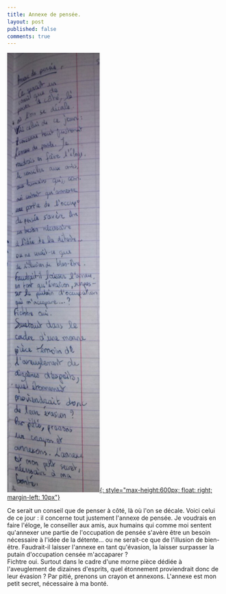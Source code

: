```yaml
---
title: Annexe de pensée.
layout: post
published: false
comments: true
---
```

[![Cette annexe à l'origine](/images/annexe1.jpg){: style="max-height:600px; float: right; margin-left: 10px"}](/images/annexe1.jpg)

Ce serait un conseil que de penser à côté, là où l'on se décale. Voici celui de ce jour : il concerne tout justement l'annexe de pensée. Je voudrais en faire l'éloge, le conseiller aux amis, aux humains qui comme moi sentent qu'annexer une partie de l'occupation de pensée s'avère être un besoin nécessaire à l'idée de la détente… ou ne serait-ce que de l'illusion de bien-être. Faudrait-il laisser l'annexe en tant qu'évasion, la laisser surpasser la putain d'occupation censée m'accaparer ?  
Fichtre oui. Surtout dans le cadre d'une morne pièce dédiée à l'aveuglement de dizaines d'esprits, quel étonnement proviendrait donc de leur évasion ? Par pitié, prenons un crayon et annexons. L'annexe est mon petit secret, nécessaire à ma bonté.
